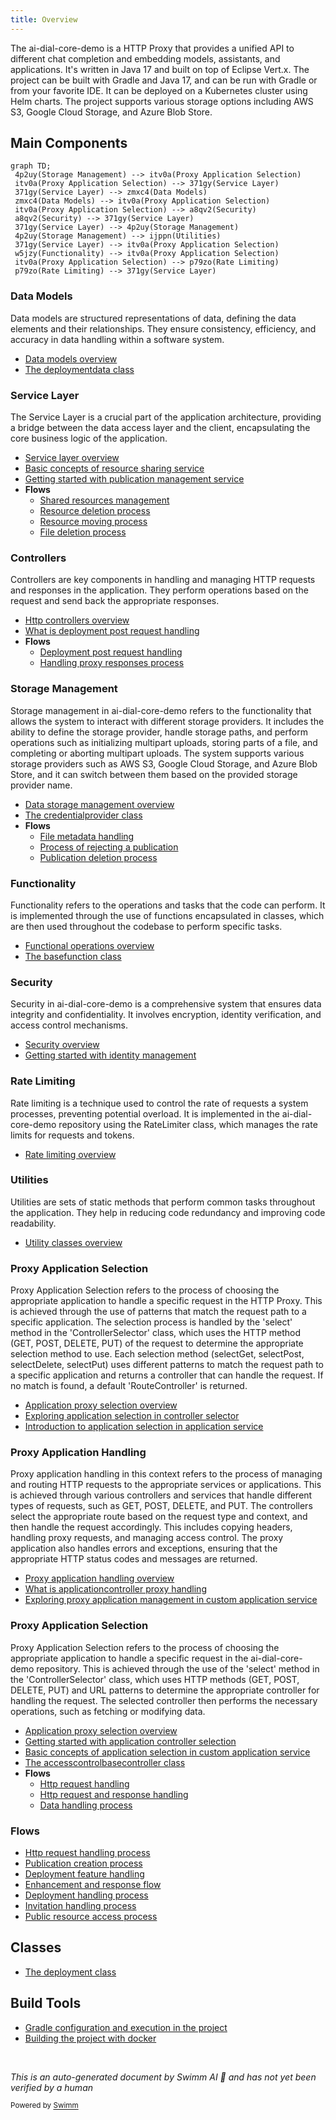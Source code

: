 ```yaml
---
title: Overview
---
```

The ai-dial-core-demo is a HTTP Proxy that provides a unified API to different chat completion and embedding models, assistants, and applications. It's written in Java 17 and built on top of Eclipse Vert.x. The project can be built with Gradle and Java 17, and can be run with Gradle or from your favorite IDE. It can be deployed on a Kubernetes cluster using Helm charts. The project supports various storage options including AWS S3, Google Cloud Storage, and Azure Blob Store.

## Main Components

```mermaid
graph TD;
 4p2uy(Storage Management) --> itv0a(Proxy Application Selection)
 itv0a(Proxy Application Selection) --> 371gy(Service Layer)
 371gy(Service Layer) --> zmxc4(Data Models)
 zmxc4(Data Models) --> itv0a(Proxy Application Selection)
 itv0a(Proxy Application Selection) --> a8qv2(Security)
 a8qv2(Security) --> 371gy(Service Layer)
 371gy(Service Layer) --> 4p2uy(Storage Management)
 4p2uy(Storage Management) --> ijppn(Utilities)
 371gy(Service Layer) --> itv0a(Proxy Application Selection)
 w5jzy(Functionality) --> itv0a(Proxy Application Selection)
 itv0a(Proxy Application Selection) --> p79zo(Rate Limiting)
 p79zo(Rate Limiting) --> 371gy(Service Layer)
```

### Data Models

Data models are structured representations of data, defining the data elements and their relationships. They ensure consistency, efficiency, and accuracy in data handling within a software system.

- <SwmLink doc-title="Data models overview">[Data models overview](.swm/data-models-overview.pp6bsop3.sw.md)</SwmLink>
- <SwmLink doc-title="The deploymentdata class">[The deploymentdata class](.swm/the-deploymentdata-class.8iut8.sw.md)</SwmLink>

### Service Layer

The Service Layer is a crucial part of the application architecture, providing a bridge between the data access layer and the client, encapsulating the core business logic of the application.

- <SwmLink doc-title="Service layer overview">[Service layer overview](.swm/service-layer-overview.c0j4qtql.sw.md)</SwmLink>
- <SwmLink doc-title="Basic concepts of resource sharing service">[Basic concepts of resource sharing service](.swm/basic-concepts-of-resource-sharing-service.jas5e3s5.sw.md)</SwmLink>
- <SwmLink doc-title="Getting started with publication management service">[Getting started with publication management service](.swm/getting-started-with-publication-management-service.gn6bqfup.sw.md)</SwmLink>
- **Flows**
  - <SwmLink doc-title="Shared resources management">[Shared resources management](.swm/shared-resources-management.mhhbyqnx.sw.md)</SwmLink>
  - <SwmLink doc-title="Resource deletion process">[Resource deletion process](.swm/resource-deletion-process.9ycxjdp4.sw.md)</SwmLink>
  - <SwmLink doc-title="Resource moving process">[Resource moving process](.swm/resource-moving-process.9l3iuv9a.sw.md)</SwmLink>
  - <SwmLink doc-title="File deletion process">[File deletion process](.swm/file-deletion-process.8qj9tszf.sw.md)</SwmLink>

### Controllers

Controllers are key components in handling and managing HTTP requests and responses in the application. They perform operations based on the request and send back the appropriate responses.

- <SwmLink doc-title="Http controllers overview">[Http controllers overview](.swm/http-controllers-overview.i62rdkr1.sw.md)</SwmLink>
- <SwmLink doc-title="What is deployment post request handling">[What is deployment post request handling](.swm/what-is-deployment-post-request-handling.ley49ai9.sw.md)</SwmLink>
- **Flows**
  - <SwmLink doc-title="Deployment post request handling">[Deployment post request handling](.swm/deployment-post-request-handling.lwnipue6.sw.md)</SwmLink>
  - <SwmLink doc-title="Handling proxy responses process">[Handling proxy responses process](.swm/handling-proxy-responses-process.ufencvr6.sw.md)</SwmLink>

### Storage Management

Storage management in ai-dial-core-demo refers to the functionality that allows the system to interact with different storage providers. It includes the ability to define the storage provider, handle storage paths, and perform operations such as initializing multipart uploads, storing parts of a file, and completing or aborting multipart uploads. The system supports various storage providers such as AWS S3, Google Cloud Storage, and Azure Blob Store, and it can switch between them based on the provided storage provider name.

- <SwmLink doc-title="Data storage management overview">[Data storage management overview](.swm/data-storage-management-overview.rbps53l8.sw.md)</SwmLink>
- <SwmLink doc-title="The credentialprovider class">[The credentialprovider class](.swm/the-credentialprovider-class.oswjv.sw.md)</SwmLink>
- **Flows**
  - <SwmLink doc-title="File metadata handling">[File metadata handling](.swm/file-metadata-handling.ut4sd95s.sw.md)</SwmLink>
  - <SwmLink doc-title="Process of rejecting a publication">[Process of rejecting a publication](.swm/process-of-rejecting-a-publication.7mchw79o.sw.md)</SwmLink>
  - <SwmLink doc-title="Publication deletion process">[Publication deletion process](.swm/publication-deletion-process.3e574wf7.sw.md)</SwmLink>

### Functionality

Functionality refers to the operations and tasks that the code can perform. It is implemented through the use of functions encapsulated in classes, which are then used throughout the codebase to perform specific tasks.

- <SwmLink doc-title="Functional operations overview">[Functional operations overview](.swm/functional-operations-overview.z6x980gv.sw.md)</SwmLink>
- <SwmLink doc-title="The basefunction class">[The basefunction class](.swm/the-basefunction-class.ue87e.sw.md)</SwmLink>

### Security

Security in ai-dial-core-demo is a comprehensive system that ensures data integrity and confidentiality. It involves encryption, identity verification, and access control mechanisms.

- <SwmLink doc-title="Security overview">[Security overview](.swm/security-overview.irj67o5y.sw.md)</SwmLink>
- <SwmLink doc-title="Getting started with identity management">[Getting started with identity management](.swm/getting-started-with-identity-management.g2ovaxkq.sw.md)</SwmLink>

### Rate Limiting

Rate limiting is a technique used to control the rate of requests a system processes, preventing potential overload. It is implemented in the ai-dial-core-demo repository using the RateLimiter class, which manages the rate limits for requests and tokens.

- <SwmLink doc-title="Rate limiting overview">[Rate limiting overview](.swm/rate-limiting-overview.92pwav0h.sw.md)</SwmLink>

### Utilities

Utilities are sets of static methods that perform common tasks throughout the application. They help in reducing code redundancy and improving code readability.

- <SwmLink doc-title="Utility classes overview">[Utility classes overview](.swm/utility-classes-overview.jdgl7x6g.sw.md)</SwmLink>

### Proxy Application Selection

Proxy Application Selection refers to the process of choosing the appropriate application to handle a specific request in the HTTP Proxy. This is achieved through the use of patterns that match the request path to a specific application. The selection process is handled by the 'select' method in the 'ControllerSelector' class, which uses the HTTP method (GET, POST, DELETE, PUT) of the request to determine the appropriate selection method to use. Each selection method (selectGet, selectPost, selectDelete, selectPut) uses different patterns to match the request path to a specific application and returns a controller that can handle the request. If no match is found, a default 'RouteController' is returned.

- <SwmLink doc-title="Application proxy selection overview">[Application proxy selection overview](.swm/application-proxy-selection-overview.v9gjkiya.sw.md)</SwmLink>
- <SwmLink doc-title="Exploring application selection in controller selector">[Exploring application selection in controller selector](.swm/exploring-application-selection-in-controller-selector.2twc021s.sw.md)</SwmLink>
- <SwmLink doc-title="Introduction to application selection in application service">[Introduction to application selection in application service](.swm/introduction-to-application-selection-in-application-service.8rmnnm1m.sw.md)</SwmLink>

### Proxy Application Handling

Proxy application handling in this context refers to the process of managing and routing HTTP requests to the appropriate services or applications. This is achieved through various controllers and services that handle different types of requests, such as GET, POST, DELETE, and PUT. The controllers select the appropriate route based on the request type and context, and then handle the request accordingly. This includes copying headers, handling proxy requests, and managing access control. The proxy application also handles errors and exceptions, ensuring that the appropriate HTTP status codes and messages are returned.

- <SwmLink doc-title="Proxy application handling overview">[Proxy application handling overview](.swm/proxy-application-handling-overview.k95qas1w.sw.md)</SwmLink>
- <SwmLink doc-title="What is applicationcontroller proxy handling">[What is applicationcontroller proxy handling](.swm/what-is-applicationcontroller-proxy-handling.s7qnz90k.sw.md)</SwmLink>
- <SwmLink doc-title="Exploring proxy application management in custom application service">[Exploring proxy application management in custom application service](.swm/exploring-proxy-application-management-in-custom-application-service.o3mmg8n8.sw.md)</SwmLink>

### Proxy Application Selection

Proxy Application Selection refers to the process of choosing the appropriate application to handle a specific request in the ai-dial-core-demo repository. This is achieved through the use of the 'select' method in the 'ControllerSelector' class, which uses HTTP methods (GET, POST, DELETE, PUT) and URL patterns to determine the appropriate controller for handling the request. The selected controller then performs the necessary operations, such as fetching or modifying data.

- <SwmLink doc-title="Application proxy selection overview">[Application proxy selection overview](.swm/application-proxy-selection-overview.rih5s7ix.sw.md)</SwmLink>
- <SwmLink doc-title="Getting started with application controller selection">[Getting started with application controller selection](.swm/getting-started-with-application-controller-selection.aztx8rzf.sw.md)</SwmLink>
- <SwmLink doc-title="Basic concepts of application selection in custom application service">[Basic concepts of application selection in custom application service](.swm/basic-concepts-of-application-selection-in-custom-application-service.971211ad.sw.md)</SwmLink>
- <SwmLink doc-title="The accesscontrolbasecontroller class">[The accesscontrolbasecontroller class](.swm/the-accesscontrolbasecontroller-class.98qx3.sw.md)</SwmLink>
- **Flows**
  - <SwmLink doc-title="Http request handling">[Http request handling](.swm/http-request-handling.9iku5506.sw.md)</SwmLink>
  - <SwmLink doc-title="Http request and response handling">[Http request and response handling](.swm/http-request-and-response-handling.h9r766ti.sw.md)</SwmLink>
  - <SwmLink doc-title="Data handling process">[Data handling process](.swm/data-handling-process.9pposiua.sw.md)</SwmLink>

### Flows

- <SwmLink doc-title="Http request handling process">[Http request handling process](.swm/http-request-handling-process.djccj1jx.sw.md)</SwmLink>
- <SwmLink doc-title="Publication creation process">[Publication creation process](.swm/publication-creation-process.purg8eul.sw.md)</SwmLink>
- <SwmLink doc-title="Deployment feature handling">[Deployment feature handling](.swm/deployment-feature-handling.847uttvl.sw.md)</SwmLink>
- <SwmLink doc-title="Enhancement and response flow">[Enhancement and response flow](.swm/enhancement-and-response-flow.lz4xzha5.sw.md)</SwmLink>
- <SwmLink doc-title="Deployment handling process">[Deployment handling process](.swm/deployment-handling-process.hl9yljo3.sw.md)</SwmLink>
- <SwmLink doc-title="Invitation handling process">[Invitation handling process](.swm/invitation-handling-process.jb64n8vn.sw.md)</SwmLink>
- <SwmLink doc-title="Public resource access process">[Public resource access process](.swm/public-resource-access-process.9bf5mbjl.sw.md)</SwmLink>

## Classes

- <SwmLink doc-title="The deployment class">[The deployment class](.swm/the-deployment-class.nixty.sw.md)</SwmLink>

## Build Tools

- <SwmLink doc-title="Gradle configuration and execution in the project">[Gradle configuration and execution in the project](.swm/gradle-configuration-and-execution-in-the-project.0rbqg39u.sw.md)</SwmLink>
- <SwmLink doc-title="Building the project with docker">[Building the project with docker](.swm/building-the-project-with-docker.1q5g3y5h.sw.md)</SwmLink>

&nbsp;

*This is an auto-generated document by Swimm AI 🌊 and has not yet been verified by a human*

<SwmMeta version="3.0.0" repo-id="Z2l0aHViJTNBJTNBYWktZGlhbC1jb3JlLWRlbW8lM0ElM0FTd2ltbS1EZW1v" repo-name="ai-dial-core-demo" doc-type="other"><sup>Powered by [Swimm](/)</sup></SwmMeta>
